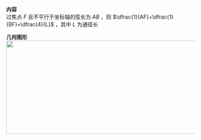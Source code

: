 **内容**  
过焦点 $F$ 且不平行于坐标轴的弦长为 $AB$ ，则 $\dfrac{1}{AF}+\dfrac{1}{BF}=\dfrac{4}{L}$ ，其中 $L$ 为通径长  
  
**几何图形**  
<img src="E:\Math\work_space\math\005-入门课程-解析几何\098 resources\焦半径与通径的关系.png" width="560px" height="250px" align="left"/>  

